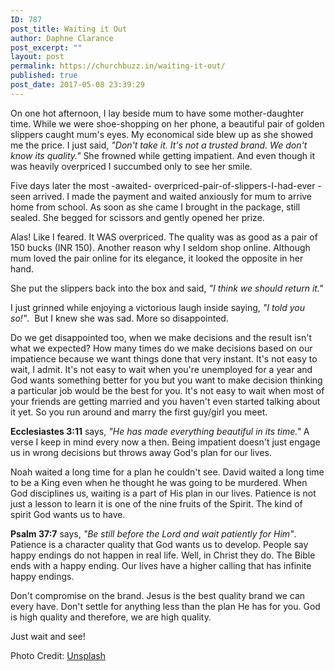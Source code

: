```yaml
---
ID: 787
post_title: Waiting it Out
author: Daphne Clarance
post_excerpt: ""
layout: post
permalink: https://churchbuzz.in/waiting-it-out/
published: true
post_date: 2017-05-08 23:39:29
---
```

On one hot afternoon, I lay beside mum to have some mother-daughter time. While we were shoe-shopping on her phone, a beautiful pair of golden slippers caught mum's eyes. My economical side blew up as she showed me the price. I just said, <em>"Don't take it. It's not a trusted brand. We don't know its quality."</em> She frowned while getting impatient. And even though it was heavily overpriced I succumbed only to see her smile.

Five days later the most -awaited- overpriced-pair-of-slippers-I-had-ever -seen arrived. I made the payment and waited anxiously for mum to arrive home from school. As soon as she came I brought in the package, still sealed. She begged for scissors and gently opened her prize.

Alas! Like I feared. It WAS overpriced. The quality was as good as a pair of 150 bucks (INR 150). Another reason why I seldom shop online. Although mum loved the pair online for its elegance, it looked the opposite in her hand.

She put the slippers back into the box and said, <em>"I think we should return it."</em>

I just grinned while enjoying a victorious laugh inside saying, <em>"I told you so!"</em>.  But I knew she was sad. More so disappointed.

Do we get disappointed too, when we make decisions and the result isn't what we expected? How many times do we make decisions based on our impatience because we want things done that very instant. It's not easy to wait, I admit. It's not easy to wait when you're unemployed for a year and God wants something better for you but you want to make decision thinking a particular job would be the best for you. It's not easy to wait when most of your friends are getting married and you haven't even started talking about it yet. So you run around and marry the first guy/girl you meet.

<strong>Ecclesiastes 3:11</strong> says, <em>"He has made everything beautiful in its time."</em> A verse I keep in mind every now a then. Being impatient doesn't just engage us in wrong decisions but throws away God's plan for our lives.

Noah waited a long time for a plan he couldn't see. David waited a long time to be a King even when he thought he was going to be murdered. When God disciplines us, waiting is a part of His plan in our lives. Patience is not just a lesson to learn it is one of the nine fruits of the Spirit. The kind of spirit God wants us to have.

<strong>Psalm 37:7</strong> says, <em>"Be still before the Lord and wait patiently for Him"</em>. Patience is a character quality that God wants us to develop. People say happy endings do not happen in real life. Well, in Christ they do. The Bible ends with a happy ending. Our lives have a higher calling that has infinite happy endings.

Don't compromise on the brand. Jesus is the best quality brand we can every have. Don't settle for anything less than the plan He has for you. God is high quality and therefore, we are high quality.

Just wait and see!

Photo Credit: <a href="https://unsplash.com/search/wait?photo=QIPW1-W0ipI">Unsplash</a>